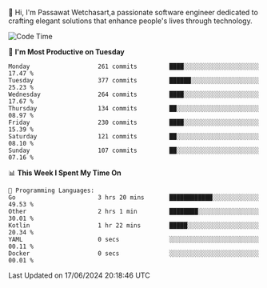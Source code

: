 
👋 Hi, I'm Passawat Wetchasart,a passionate software engineer dedicated to crafting elegant solutions that enhance people's lives through technology.


<!--START_SECTION:waka-->
![Code Time](http://img.shields.io/badge/Code%20Time-1%2C668%20hrs%2046%20mins-blue)

📅 **I'm Most Productive on Tuesday** 

```text
Monday                   261 commits         ████░░░░░░░░░░░░░░░░░░░░░   17.47 % 
Tuesday                  377 commits         ██████░░░░░░░░░░░░░░░░░░░   25.23 % 
Wednesday                264 commits         ████░░░░░░░░░░░░░░░░░░░░░   17.67 % 
Thursday                 134 commits         ██░░░░░░░░░░░░░░░░░░░░░░░   08.97 % 
Friday                   230 commits         ████░░░░░░░░░░░░░░░░░░░░░   15.39 % 
Saturday                 121 commits         ██░░░░░░░░░░░░░░░░░░░░░░░   08.10 % 
Sunday                   107 commits         ██░░░░░░░░░░░░░░░░░░░░░░░   07.16 % 
```


📊 **This Week I Spent My Time On** 

```text
💬 Programming Languages: 
Go                       3 hrs 20 mins       ████████████░░░░░░░░░░░░░   49.53 % 
Other                    2 hrs 1 min         ████████░░░░░░░░░░░░░░░░░   30.01 % 
Kotlin                   1 hr 22 mins        █████░░░░░░░░░░░░░░░░░░░░   20.34 % 
YAML                     0 secs              ░░░░░░░░░░░░░░░░░░░░░░░░░   00.11 % 
Docker                   0 secs              ░░░░░░░░░░░░░░░░░░░░░░░░░   00.01 % 
```


 Last Updated on 17/06/2024 20:18:46 UTC
<!--END_SECTION:waka-->

<!--
**markpassawat/markpassawat** is a ✨ _special_ ✨ repository because its `README.md` (this file) appears on your GitHub profile.

Here are some ideas to get you started:

- 🔭 I’m currently working on ...
- 🌱 I’m currently learning ...
- 👯 I’m looking to collaborate on ...
- 🤔 I’m looking for help with ...
- 💬 Ask me about ...
- 📫 How to reach me: ...
- 😄 Pronouns: He/Him
- ⚡ Fun fact: ...
-->
